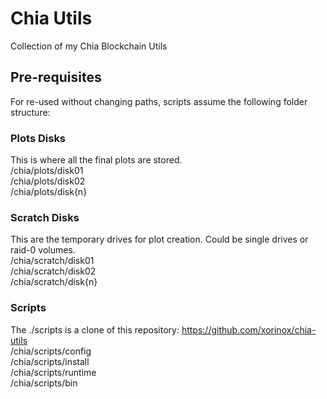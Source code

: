 # Chia Utils
Collection of my Chia Blockchain Utils
## Pre-requisites
For re-used without changing paths, scripts assume the following folder structure:

### Plots Disks
This is where all the final plots are stored.  
/chia/plots/disk01  
/chia/plots/disk02  
/chia/plots/disk{n}

### Scratch Disks
This are the temporary drives for plot creation. Could be single drives or raid-0 volumes.  
/chia/scratch/disk01  
/chia/scratch/disk02  
/chia/scratch/disk{n}

### Scripts
The ./scripts is a clone of this repository: https://github.com/xorinox/chia-utils  
/chia/scripts/config  
/chia/scripts/install  
/chia/scripts/runtime  
/chia/scripts/bin
